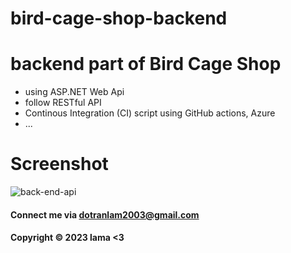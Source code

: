 # bird-cage-shop-backend 

# backend part of Bird Cage Shop 
- using ASP.NET Web Api
- follow RESTful API
- Continous Integration (CI) script using GitHub actions, Azure
- ...

# Screenshot
![back-end-api](https://github.com/lama-try-code/bird-cage-shop-backend/assets/84032766/a7ab0f4b-7a16-40a1-bb44-a9efcffa5fef)

#### Connect me via dotranlam2003@gmail.com

#### Copyright &#169; 2023 lama <3 

